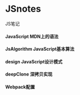# JSnotes
JS笔记

#### JavaScript MDN上的语法

#### JsAlgorithm JavaScript基本算法

#### design JavaScript设计模式

#### deepClone 深拷贝实现

#### Webpack配置
